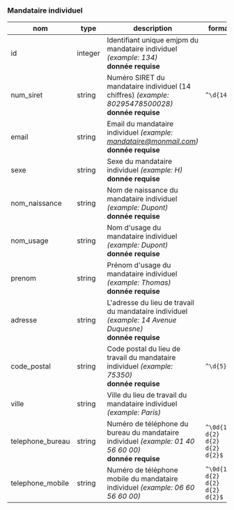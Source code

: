### Mandataire individuel

|nom|type|description|format|enum|
|-|-|-|-|-|
|id|integer|Identifiant unique emjpm du mandataire individuel *(example: 134)*<br>**donnée requise**|||
|num_siret|string|Numéro SIRET du mandataire individuel (14 chiffres) *(example: 80295478500028)*<br>**donnée requise**|`^\d{14}$`||
|email|string|Email du mandataire individuel *(example: mandataire@monmail.com)*<br>**donnée requise**|||
|sexe|string|Sexe du mandataire individuel *(example: H)*<br>**donnée requise**||H<br>F|
|nom_naissance|string|Nom de naissance du mandataire individuel *(example: Dupont)*<br>**donnée requise**|||
|nom_usage|string|Nom d'usage du mandataire individuel *(example: Dupont)*<br>**donnée requise**|||
|prenom|string|Prénom d'usage du mandataire individuel *(example: Thomas)*<br>**donnée requise**|||
|adresse|string|L'adresse du lieu de travail du mandataire individuel *(example: 14 Avenue Duquesne)*<br>**donnée requise**|||
|code_postal|string|Code postal du lieu de travail du mandataire individuel *(example: 75350)*<br>**donnée requise**|`^\d{5}$`||
|ville|string|Ville du lieu de travail du mandataire individuel *(example: Paris)*|||
|telephone_bureau|string|Numéro de téléphone du bureau du mandataire individuel *(example: 01 40 56 60 00)*<br>**donnée requise**|`^\0d{1} d{2} d{2} d{2} d{2}$`||
|telephone_mobile|string|Numéro de téléphone mobile du mandataire individuel *(example: 06 60 56 60 00)*|`^\0d{1} d{2} d{2} d{2} d{2}$`||
